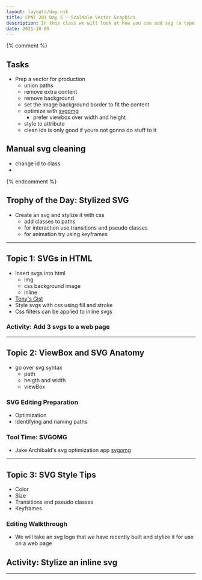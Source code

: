 ```yaml
---
layout: layouts/day.njk
title: CPNT 201 Day 5 - Scalable Vector Graphics
description: In this class we will look at how you can add svg (a type of vector) code directly to a website and stylize it with css. We will learn how to optimize and prepare vectors for use on the web.
date: 2021-10-05
---
```


{% comment %}
## Tasks
- Prep a vector for production  
  - union paths
  - remove extra content
  - remove background
  - set the image background border to fit the content
  - optimize with [svgomg](https://jakearchibald.github.io/svgomg/)
    - prefer viewbox over width and height
  - style to attribute
  - clean ids is only good if youre not gonna do stuff to it
## Manual svg cleaning
- change id to class
- 
{% endcomment %}

## Trophy of the Day: Stylized SVG
- Create an svg and stylize it with css
  - add classes to paths
  - for interaction use transitions and pseudo classes
  - for animation try using keyframes

---
## Topic 1: SVGs in HTML
- Insert svgs into html
  - img
  - css background image
  - inline
- [Tony's Gist](https://gist.github.com/acidtone/90c99bbd1825f591586d05e5419d711f)
- Style svgs with css using fill and stroke
- Css filters can be applied to inline svgs

### Activity: Add 3 svgs to a web page

---
## Topic 2: ViewBox and SVG Anatomy
- go over svg syntax
  - path
  - heigth and width
  - viewBox

### SVG Editing Preparation
- Optimization
- Identifying and naming paths

### Tool Time: SVGOMG
- Jake Archibald's svg optimization app [svgomg](https://jakearchibald.github.io/svgomg)

---
## Topic 3: SVG Style Tips
- Color
- Size
- Transitions and pseudo classes
- Keyframes

### Editing Walkthrough
- We will take an svg logo that we have recently built and stylize it for use on a web page

## Activity: Stylize an inline svg

---

